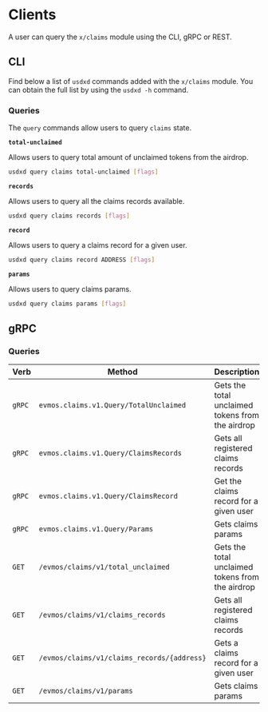 <!--
order: 7
-->

# Clients

A user can query the `x/claims` module using the CLI, gRPC or REST.

## CLI

Find below a list of `usdxd` commands added with the `x/claims` module. You can obtain the full list by using the `usdxd -h` command.

### Queries

The `query` commands allow users to query `claims` state.

**`total-unclaimed`**

Allows users to query total amount of unclaimed tokens from the airdrop.

```bash
usdxd query claims total-unclaimed [flags]
```

**`records`**

Allows users to query all the claims records available.

```bash
usdxd query claims records [flags]
```

**`record`**

Allows users to query a claims record for a given user.

```bash
usdxd query claims record ADDRESS [flags]
```

**`params`**

Allows users to query claims params.

```bash
usdxd query claims params [flags]
```

## gRPC

### Queries

| Verb   | Method                                     | Description                                      |
|--------|--------------------------------------------|--------------------------------------------------|
| `gRPC` | `evmos.claims.v1.Query/TotalUnclaimed`     | Gets the total unclaimed tokens from the airdrop |
| `gRPC` | `evmos.claims.v1.Query/ClaimsRecords`      | Gets all registered claims records               |
| `gRPC` | `evmos.claims.v1.Query/ClaimsRecord`       | Get the claims record for a given user            |
| `gRPC` | `evmos.claims.v1.Query/Params`             | Gets claims params                               |
| `GET`  | `/evmos/claims/v1/total_unclaimed`         | Gets the total unclaimed tokens from the airdrop |
| `GET`  | `/evmos/claims/v1/claims_records`          | Gets all registered claims records               |
| `GET`  | `/evmos/claims/v1/claims_records/{address}` | Gets a claims record for a given user            |
| `GET`  | `/evmos/claims/v1/params`                  | Gets claims params                               |
